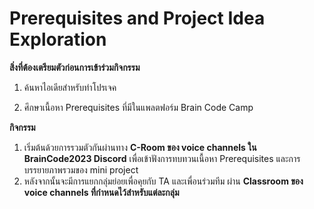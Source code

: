 # Prerequisites and Project Idea Exploration

**สิ่งที่ต้องเตรียมตัวก่อนการเข้าร่วมกิจกรรม**

1. ค้นหาไอเดียสำหรับทำโปรเจค

2. ศึกษาเนื้อหา Prerequisites ที่มีในแพลตฟอร์ม Brain Code Camp


**กิจกรรม**

1. เริ่มต้นด้วยการรวมตัวกันผ่านทาง **C-Room ของ voice channels ใน BrainCode2023 Discord** เพื่อเข้าฟังการทบทวนเนื้อหา Prerequisites และการบรรยายภาพรวมของ mini project
2. หลังจากนั้นจะมีการแยกกลุ่มย่อยเพื่อคุยกับ TA และเพื่อนร่วมทีม ผ่าน **Classroom ของ voice channels ที่กำหนดไว้สำหรับแต่ละกลุ่ม**

